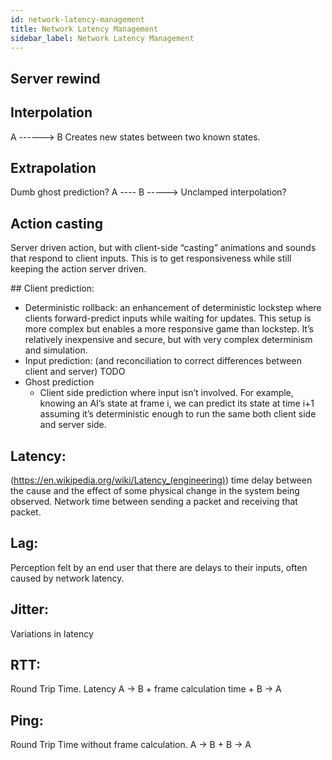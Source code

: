 ```yaml
---
id: network-latency-management
title: Network Latency Management
sidebar_label: Network Latency Management
---
```


## Server rewind



## Interpolation

A ------> B
Creates new states between two known states.


## Extrapolation

Dumb ghost prediction? A ---- B -----> 
Unclamped interpolation?

## Action casting

Server driven action, but with client-side “casting” animations and sounds that respond to client inputs. This is to get responsiveness while still keeping the action server driven.

## Client prediction:

- Deterministic rollback: an enhancement of deterministic lockstep where clients forward-predict inputs while waiting for updates. This setup is more complex but enables a more responsive game than lockstep. It’s relatively inexpensive and secure, but with very complex determinism and simulation.
- Input prediction: (and reconciliation to correct differences between client and server) TODO
- Ghost prediction
    - Client side prediction where input isn’t involved. For example, knowing an AI’s state at frame i, we can predict its state at time i+1 assuming it’s deterministic enough to run the same both client side and server side.

## Latency: 

(https://en.wikipedia.org/wiki/Latency_(engineering)) 
time delay between the cause and the effect of some physical change in the system being observed.
Network time between sending a packet and receiving that packet.

## Lag: 

Perception felt by an end user that there are delays to their inputs, often caused by network latency. 

## Jitter: 

Variations in latency

## RTT: 
Round Trip Time. Latency A → B + frame calculation time + B → A

## Ping: 
Round Trip Time without frame calculation. A → B + B → A
